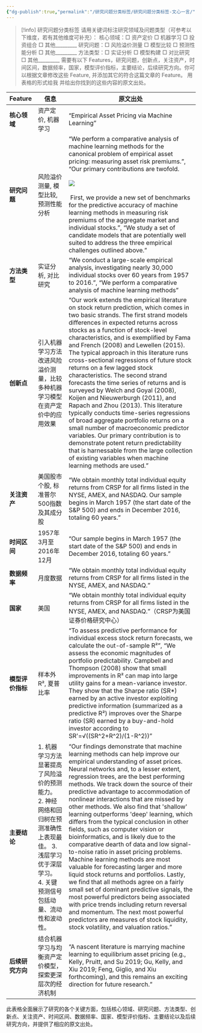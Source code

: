 ```yaml
---
{"dg-publish":true,"permalink":"/研究问题分类标签/研究问题分类标签-文心一言/","dgPassFrontmatter":true,"created":"2025-06-15T22:15:35.896+08:00"}
---
```



> [!info]
> 研究问题分类标签
> 请用关键词标注研究领域及问题类型（可参考以下维度，若有其他维度可补充）：
> 核心领域：□ 资产定价 □ 机器学习 □ 投资组合 □ 其他_________
> 研究问题：□ 风险溢价测量 □ 模型比较 □ 预测性能分析 □ 其他_________
> 方法类型：□ 实证分析 □ 模型构建 □ 对比研究 □ 其他_________
> 需要有以下 Features，研究问题，创新点，关注资产，时间区间，数据频率，国家，模型评价指标，主要结论，后续研究方向。你可以根据文章修改这些 Feature, 并添加其它的符合这篇文章的 Feature。
> 用表格的形式给我
> 并给出你找到的这些内容的原文出处。

|Feature|信息|原文出处|
|---|---|---|
|**核心领域**|资产定价, 机器学习|“Empirical Asset Pricing via Machine Learning”|
|**研究问题**|风险溢价测量, 模型比较, 预测性能分析|“We perform a comparative analysis of machine learning methods for the canonical problem of empirical asset pricing: measuring asset risk premiums.”, “Our primary contributions are twofold.<br><br>![](https://nlp-eb.cdn.bcebos.com/static/eb/asset/staticplugin.62a1ea1d.png)<br><br> First, we provide a new set of benchmarks for the predictive accuracy of machine learning methods in measuring risk premiums of the aggregate market and individual stocks.”, “We study a set of candidate models that are potentially well suited to address the three empirical challenges outlined above.”|
|**方法类型**|实证分析, 对比研究|“We conduct a large-scale empirical analysis, investigating nearly 30,000 individual stocks over 60 years from 1957 to 2016.”, “We perform a comparative analysis of machine learning methods”|
|**创新点**|引入机器学习方法改进风险溢价测量，比较多种机器学习模型在资产定价中的应用效果|“Our work extends the empirical literature on stock return prediction, which comes in two basic strands. The first strand models differences in expected returns across stocks as a function of stock-level characteristics, and is exemplified by Fama and French (2008) and Lewellen (2015). The typical approach in this literature runs cross-sectional regressions of future stock returns on a few lagged stock characteristics. The second strand forecasts the time series of returns and is surveyed by Welch and Goyal (2008), Koijen and Nieuwerburgh (2011), and Rapach and Zhou (2013). This literature typically conducts time-series regressions of broad aggregate portfolio returns on a small number of macroeconomic predictor variables. Our primary contribution is to demonstrate potent return predictability that is harnessable from the large collection of existing variables when machine learning methods are used.”|
|**关注资产**|美国股市个股, 标准普尔500指数及其成分股|“We obtain monthly total individual equity returns from CRSP for all firms listed in the NYSE, AMEX, and NASDAQ. Our sample begins in March 1957 (the start date of the S&P 500) and ends in December 2016, totaling 60 years.”|
|**时间区间**|1957年3月至2016年12月|“Our sample begins in March 1957 (the start date of the S&P 500) and ends in December 2016, totaling 60 years.”|
|**数据频率**|月度数据|“We obtain monthly total individual equity returns from CRSP for all firms listed in the NYSE, AMEX, and NASDAQ.”|
|**国家**|美国|“We obtain monthly total individual equity returns from CRSP for all firms listed in the NYSE, AMEX, and NASDAQ.”（CRSP为美国证券价格研究中心）|
|**模型评价指标**|样本外R², 夏普比率|“To assess predictive performance for individual excess stock return forecasts, we calculate the out-of-sample R²”, “We assess the economic magnitudes of portfolio predictability. Campbell and Thompson (2008) show that small improvements in R² can map into large utility gains for a mean-variance investor. They show that the Sharpe ratio (SR*) earned by an active investor exploiting predictive information (summarized as a predictive R²) improves over the Sharpe ratio (SR) earned by a buy-and-hold investor according to SR'=√((SR^2+R^2)/(1-R^2))”|
|**主要结论**|1. 机器学习方法显著提高了风险溢价的预测能力。 2. 神经网络和回归树在预测准确性上表现最佳。 3. 浅层学习优于深层学习。 4. 关键预测信号包括动量、流动性和波动性。|“Our findings demonstrate that machine learning methods can help improve our empirical understanding of asset prices. Neural networks and, to a lesser extent, regression trees, are the best performing methods. We track down the source of their predictive advantage to accommodation of nonlinear interactions that are missed by other methods. We also find that 'shallow' learning outperforms 'deep' learning, which differs from the typical conclusion in other fields, such as computer vision or bioinformatics, and is likely due to the comparative dearth of data and low signal-to-noise ratio in asset pricing problems. Machine learning methods are most valuable for forecasting larger and more liquid stock returns and portfolios. Lastly, we find that all methods agree on a fairly small set of dominant predictive signals, the most powerful predictors being associated with price trends including return reversal and momentum. The next most powerful predictors are measures of stock liquidity, stock volatility, and valuation ratios.”|
|**后续研究方向**|结合机器学习与均衡资产定价模型，探索更深层次的经济机制|“A nascent literature is marrying machine learning to equilibrium asset pricing (e.g., Kelly, Pruitt, and Su 2019; Gu, Kelly, and Xiu 2019; Feng, Giglio, and Xiu forthcoming), and this remains an exciting direction for future research.”|

此表格全面展示了研究的各个关键方面，包括核心领域、研究问题、方法类型、创新点、关注资产、时间区间、数据频率、国家、模型评价指标、主要结论以及后续研究方向，并提供了相应的原文出处。